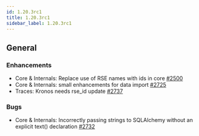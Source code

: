```yaml
---
id: 1.20.3rc1
title: 1.20.3rc1
sidebar_label: 1.20.3rc1
---
```


## General

### Enhancements

-   Core & Internals: Replace use of RSE names with ids in core
    [\#2500](https://github.com/rucio/rucio/issues/2500)
-   Core & Internals: small enhancements for data import
    [\#2725](https://github.com/rucio/rucio/issues/2725)
-   Traces: Kronos needs rse_id update
    [\#2737](https://github.com/rucio/rucio/issues/2737)

### Bugs

-   Core & Internals: Incorrectly passing strings to SQLAlchemy without
    an explicit text() declaration
    [\#2732](https://github.com/rucio/rucio/issues/2732)
